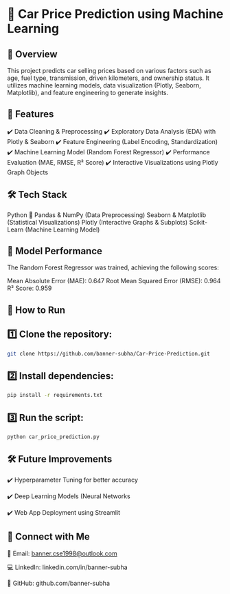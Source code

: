 # 🚗 Car Price Prediction using Machine Learning

## 📌 Overview

This project predicts car selling prices based on various factors such as age, fuel type, transmission, driven kilometers, and ownership status. It utilizes machine learning models, data visualization (Plotly, Seaborn, Matplotlib), and feature engineering to generate insights.

## 💍 Features

✔️ Data Cleaning & Preprocessing
✔️ Exploratory Data Analysis (EDA) with Plotly & Seaborn
✔️ Feature Engineering (Label Encoding, Standardization)
✔️ Machine Learning Model (Random Forest Regressor)
✔️ Performance Evaluation (MAE, RMSE, R² Score)
✔️ Interactive Visualizations using Plotly Graph Objects

## 🛠 Tech Stack

Python 🐍
Pandas & NumPy (Data Preprocessing)
Seaborn & Matplotlib (Statistical Visualizations)
Plotly (Interactive Graphs & Subplots)
Scikit-Learn (Machine Learning Model)


## 🚀 Model Performance

The Random Forest Regressor was trained, achieving the following scores:

Mean Absolute Error (MAE): 0.647
Root Mean Squared Error (RMSE): 0.964
R² Score: 0.959

## 🚀 How to Run

## 1️⃣ Clone the repository:

``` bash
git clone https://github.com/banner-subha/Car-Price-Prediction.git

```
## 2️⃣ Install dependencies:

```bash
pip install -r requirements.txt
```

## 3️⃣ Run the script:

``` bash
python car_price_prediction.py

```

## 🛠 Future Improvements

✔️ Hyperparameter Tuning for better accuracy

✔️ Deep Learning Models (Neural Networks

✔️ Web App Deployment using Streamlit

## 👭 Connect with Me

📧 Email: banner.cse1998@outlook.com

💻 LinkedIn: linkedin.com/in/banner-subha

🚀 GitHub: github.com/banner-subha

